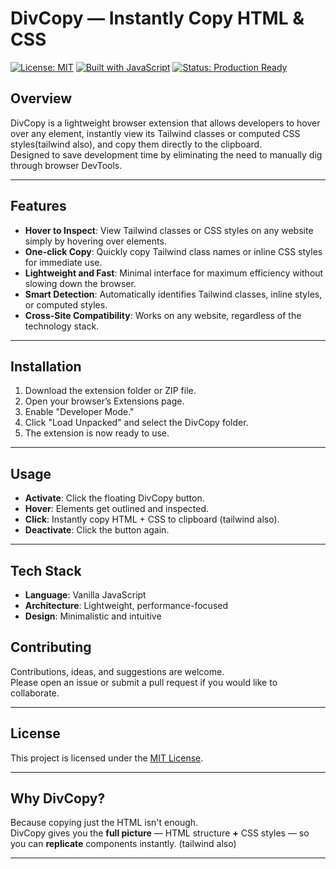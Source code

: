 # DivCopy — Instantly Copy HTML & CSS

[![License: MIT](https://img.shields.io/badge/License-MIT-yellow.svg)](https://opensource.org/licenses/MIT)
[![Built with JavaScript](https://img.shields.io/badge/Built%20with-JavaScript-blue)](https://developer.mozilla.org/en-US/docs/Web/JavaScript)
[![Status: Production Ready](https://img.shields.io/badge/Status-Production%20Ready-brightgreen.svg)](#)

## Overview

DivCopy is a lightweight browser extension that allows developers to hover over any element, instantly view its Tailwind classes or computed CSS styles(tailwind also), and copy them directly to the clipboard.  
Designed to save development time by eliminating the need to manually dig through browser DevTools.

---

##  Features

- **Hover to Inspect**: View Tailwind classes or CSS styles on any website simply by hovering over elements.
- **One-click Copy**: Quickly copy Tailwind class names or inline CSS styles for immediate use.
- **Lightweight and Fast**: Minimal interface for maximum efficiency without slowing down the browser.
- **Smart Detection**: Automatically identifies Tailwind classes, inline styles, or computed styles.
- **Cross-Site Compatibility**: Works on any website, regardless of the technology stack.

---

##  Installation

1. Download the extension folder or ZIP file.
2. Open your browser’s Extensions page.
3. Enable "Developer Mode."
4. Click "Load Unpacked" and select the DivCopy folder.
5. The extension is now ready to use.

---

##  Usage

- **Activate**: Click the floating DivCopy button.
- **Hover**: Elements get outlined and inspected.
- **Click**: Instantly copy HTML + CSS to clipboard (tailwind also).
- **Deactivate**: Click the button again.

---

##  Tech Stack

- **Language**: Vanilla JavaScript
- **Architecture**: Lightweight, performance-focused
- **Design**: Minimalistic and intuitive

## Contributing

Contributions, ideas, and suggestions are welcome.  
Please open an issue or submit a pull request if you would like to collaborate.

---

##  License

This project is licensed under the [MIT License](https://opensource.org/licenses/MIT).

---

##  Why DivCopy?

Because copying just the HTML isn't enough.  
DivCopy gives you the **full picture** — HTML structure **+** CSS styles — so you can **replicate** components instantly. (tailwind also)

---

